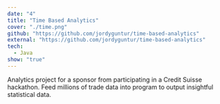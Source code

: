 ```yaml
---
date: "4"
title: "Time Based Analytics"
cover: "./time.png"
github: "https://github.com/jordyguntur/time-based-analytics"
external: "https://github.com/jordyguntur/time-based-analytics"
tech:
  - Java
show: "true"
---
```


Analytics project for a sponsor from participating in a Credit Suisse hackathon. Feed millions of trade data into program to output insightful statistical data.
